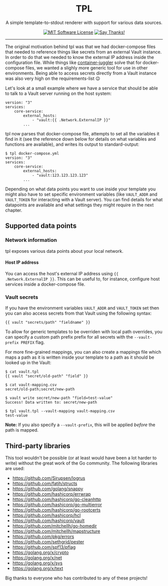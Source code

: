 <h1 align="center">TPL</h1>

<p align="center">A simple template-to-stdout renderer with support for various data sources.</p>

<p align="center"><a href="/LICENSE"><img alt="MIT Software License" src="https://img.shields.io/badge/license-MIT-brightgreen.svg?style=flat-square"></a>
<a href="https://saythanks.io/to/zerok"><img alt="Say Thanks!" src="https://img.shields.io/badge/Say%20Thanks-!-1EAEDB.svg"></a></p>

------------------------------------------------------------------------------

The original motivation behind tpl was that we had docker-compose files that
needed to reference things like secrets from an external Vault instance. In
order to do that we needed to know the external IP address inside the
configuration file. While things like [container-juggler][] solve that for
docker-compose files, we wanted a slighly more generic tool for use in other
environments. Being able to access secrets directly from a Vault instance was
also very high on the requirements-list 😉

Let's look at a small example where we have a service that should be able to
talk to a Vault server running on the host system:

```
version: "3"
services:
    core-service:
        external_hosts:
            - "vault:{{ .Network.ExternalIP }}"
        ...
```

tpl now parses that docker-compose file, attempts to set all the variables it
find in it (see the reference down below for details on what variables and
functions are available), and writes its output to standard-output:

```
$ tpl docker-compose.yml
version: "3"
services:
    core-service:
        external_hosts:
            - "vault:123.123.123.123"
        ...
```

Depending on what data points you want to use inside your template you might
also have to set specific environment variables (like `VAULT_ADDR` and
`VAULT_TOKEN` for interacting with a Vault server). You can find details
for what datapoints are available and what settings they might require in the
next chapter.

## Supported data points

### Network information

tpl exposes various data points about your local network.

#### Host IP address

You can access the host's external IP address using 
`{{ .Network.ExternalIP }}`. This can be useful to, for instance, configure
host services inside a docker-compose file.

### Vault secrets

If you have the environment variables `VAULT_ADDR` and `VAULT_TOKEN` set then
you can also access secrets from that Vault using the following syntax:

```
{{ vault "secrets/path" "fieldname" }}
```

To allow for generic templates to be overriden with local path overrides, 
you can specify a custom path prefix prefix for all secrets with the
`--vault-prefix PREFIX` flag.

For more fine-grained mappings, you can also create a mappings file which
maps a path as it is written inside your template to a path as it should be
looked up in the Vault:

```
$ cat vault.tpl
{{ vault "secret/old-path" "field" }}

$ cat vault-mapping.csv
secret/old-path;secret/new-path

$ vault write secret/new-path "field=test-value"
Success! Data written to: secret/new-path

$ tpl vault.tpl --vault-mapping vault-mapping.csv
test-value
```

**Note:** If you also specify a `--vault-prefix`, this will be applied *before*
the path is mapped.

## Third-party libraries

This tool wouldn't be possible (or at least would have been a lot harder to
write) without the great work of the Go community. The following libraries are
used:

* https://github.com/Sirupsen/logrus
* https://github.com/fatih/structs
* https://github.com/golang/snappy
* https://github.com/hashicorp/errwrap
* https://github.com/hashicorp/go-cleanhttp
* https://github.com/hashicorp/go-multierror
* https://github.com/hashicorp/go-rootcerts
* https://github.com/hashicorp/hcl
* https://github.com/hashicorp/vault
* https://github.com/mitchellh/go-homedir
* https://github.com/mitchellh/mapstructure
* https://github.com/pkg/errors
* https://github.com/sethgrid/pester
* https://github.com/spf13/pflag
* https://golang.org/x/crypto
* https://golang.org/x/net
* https://golang.org/x/sys
* https://golang.org/x/text

Big thanks to everyone who has contributed to any of these projects!

[container-juggler]: https://github.com/sgeisbacher/container-juggler
